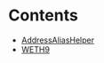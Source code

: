 

# Contents
- [AddressAliasHelper](AddressAliasHelper.sol/library.AddressAliasHelper.md)
- [WETH9](WETH9.sol/contract.WETH9.md)
